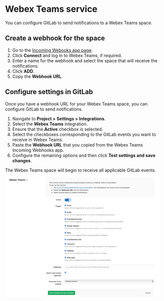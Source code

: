 # Webex Teams service

You can configure GitLab to send notifications to a Webex Teams space.

## Create a webhook for the space

1. Go to the [Incoming Webooks app page](https://apphub.webex.com/teams/applications/incoming-webhooks-cisco-systems).
1. Click **Connect** and log in to Webex Teams, if required.
1. Enter a name for the webhook and select the space that will receive the notifications.
1. Click **ADD**.
1. Copy the **Webhook URL**.

## Configure settings in GitLab

Once you have a webhook URL for your Webex Teams space, you can configure GitLab to send notifications.

1. Navigate to **Project > Settings > Integrations**.
1. Select the **Webex Teams** integration.
1. Ensure that the **Active** checkbox is selected.
1. Select the checkboxes corresponding to the GitLab events you want to receive in Webex Teams.
1. Paste the **Webhook URL** that you copied from the Webex Teams Incoming Webhooks app.
1. Configure the remaining options and then click **Test settings and save changes**.

The Webex Teams space will begin to receive all applicable GitLab events.

![Webex Teams configuration](img/webex_teams_configuration.png)
